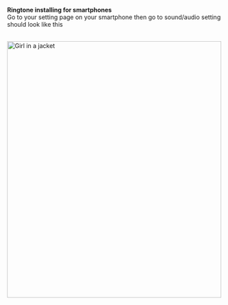 <b>Ringtone installing for smartphones </b>
<br>
Go to your setting page on your smartphone then go to sound/audio setting should look like this

<br>
 <img src="img_girl.jpg" alt="Girl in a jacket" width="500" height="600"> 
